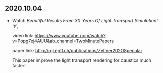 2020.10.04
---

- Watch *Beautiful Results From 30 Years Of Light Transport Simulation! ☀️*,

  video link: <https://www.youtube.com/watch?v=Popg7ej4AUU&ab_channel=TwoMinutePapers>
  
  paper link: <http://rgl.epfl.ch/publications/Zeltner2020Specular>
  
  This paper improve the light transport rendering for caustics much faster!

